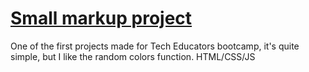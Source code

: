 # [Small markup project](https://lesovikova.github.io/html_wireframe/)   
One of the first projects made for Tech Educators bootcamp, it's quite simple, but I like the random colors function.
HTML/CSS/JS
